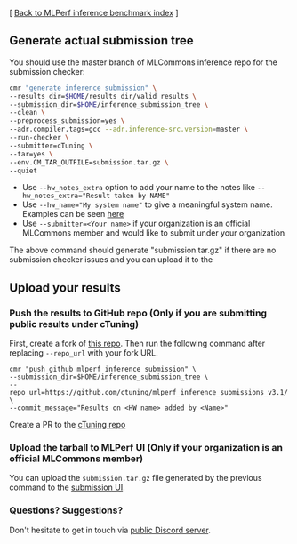 [ [Back to MLPerf inference benchmark index](README.md) ]

## Generate actual submission tree

You should use the master branch of MLCommons inference repo for the submission checker:

```bash
cmr "generate inference submission" \
--results_dir=$HOME/results_dir/valid_results \
--submission_dir=$HOME/inference_submission_tree \
--clean \
--preprocess_submission=yes \
--adr.compiler.tags=gcc --adr.inference-src.version=master \
--run-checker \
--submitter=cTuning \
--tar=yes \
--env.CM_TAR_OUTFILE=submission.tar.gz \
--quiet
```

* Use `--hw_notes_extra` option to add your name to the notes like `--hw_notes_extra="Result taken by NAME" `
* Use `--hw_name="My system name"` to give a meaningful system name. Examples can be seen [here](https://github.com/mlcommons/inference_results_v3.0/tree/main/open/cTuning/systems)
* Use `--submitter=<Your name>` if your organization is an official MLCommons member and would like to submit under your organization

The above command should generate "submission.tar.gz" if there are no submission checker issues and you can upload it to the 

## Upload your results

### Push the results to GitHub repo (Only if you are submitting public results under cTuning)

First, create a fork of [this repo](https://github.com/ctuning/mlperf_inference_submissions_v3.1). 
Then run the following command after replacing `--repo_url` with your fork URL.

```
cmr "push github mlperf inference submission" \
--submission_dir=$HOME/inference_submission_tree \
--repo_url=https://github.com/ctuning/mlperf_inference_submissions_v3.1/ \
--commit_message="Results on <HW name> added by <Name>"
```

Create a PR to the [cTuning repo](https://github.com/ctuning/mlperf_inference_submissions_v3.1)

### Upload the tarball to MLPerf UI (Only if your organization is an official MLCommons member)

You can upload the `submission.tar.gz` file generated by the previous command to the [submission UI](https://submissions-ui.mlcommons.org/index).


### Questions? Suggestions?

Don't hesitate to get in touch via [public Discord server](https://discord.gg/JjWNWXKxwT).
